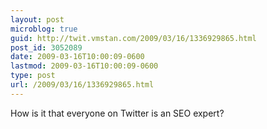 ```yaml
---
layout: post
microblog: true
guid: http://twit.vmstan.com/2009/03/16/1336929865.html
post_id: 3052089
date: 2009-03-16T10:00:09-0600
lastmod: 2009-03-16T10:00:09-0600
type: post
url: /2009/03/16/1336929865.html
---
```

How is it that everyone on Twitter is an SEO expert?
